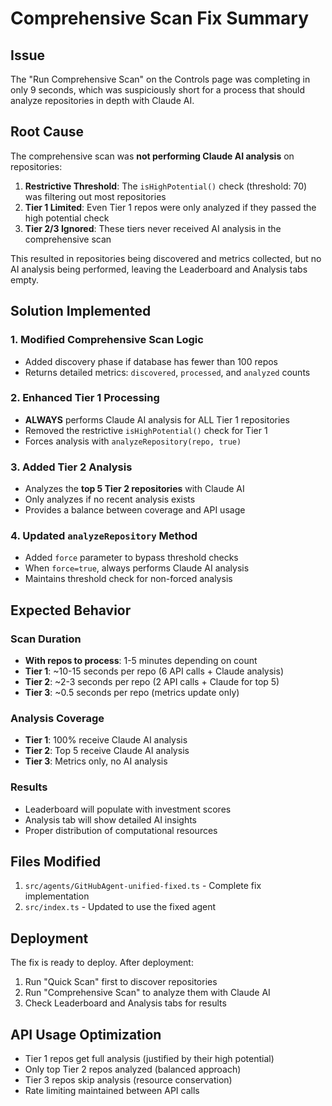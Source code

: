 # Comprehensive Scan Fix Summary

## Issue
The "Run Comprehensive Scan" on the Controls page was completing in only 9 seconds, which was suspiciously short for a process that should analyze repositories in depth with Claude AI.

## Root Cause
The comprehensive scan was **not performing Claude AI analysis** on repositories:

1. **Restrictive Threshold**: The `isHighPotential()` check (threshold: 70) was filtering out most repositories
2. **Tier 1 Limited**: Even Tier 1 repos were only analyzed if they passed the high potential check
3. **Tier 2/3 Ignored**: These tiers never received AI analysis in the comprehensive scan

This resulted in repositories being discovered and metrics collected, but no AI analysis being performed, leaving the Leaderboard and Analysis tabs empty.

## Solution Implemented

### 1. Modified Comprehensive Scan Logic
- Added discovery phase if database has fewer than 100 repos
- Returns detailed metrics: `discovered`, `processed`, and `analyzed` counts

### 2. Enhanced Tier 1 Processing
- **ALWAYS** performs Claude AI analysis for ALL Tier 1 repositories
- Removed the restrictive `isHighPotential()` check for Tier 1
- Forces analysis with `analyzeRepository(repo, true)`

### 3. Added Tier 2 Analysis
- Analyzes the **top 5 Tier 2 repositories** with Claude AI
- Only analyzes if no recent analysis exists
- Provides a balance between coverage and API usage

### 4. Updated `analyzeRepository` Method
- Added `force` parameter to bypass threshold checks
- When `force=true`, always performs Claude AI analysis
- Maintains threshold check for non-forced analysis

## Expected Behavior

### Scan Duration
- **With repos to process**: 1-5 minutes depending on count
- **Tier 1**: ~10-15 seconds per repo (6 API calls + Claude analysis)
- **Tier 2**: ~2-3 seconds per repo (2 API calls + Claude for top 5)
- **Tier 3**: ~0.5 seconds per repo (metrics update only)

### Analysis Coverage
- **Tier 1**: 100% receive Claude AI analysis
- **Tier 2**: Top 5 receive Claude AI analysis
- **Tier 3**: Metrics only, no AI analysis

### Results
- Leaderboard will populate with investment scores
- Analysis tab will show detailed AI insights
- Proper distribution of computational resources

## Files Modified
1. `src/agents/GitHubAgent-unified-fixed.ts` - Complete fix implementation
2. `src/index.ts` - Updated to use the fixed agent

## Deployment
The fix is ready to deploy. After deployment:
1. Run "Quick Scan" first to discover repositories
2. Run "Comprehensive Scan" to analyze them with Claude AI
3. Check Leaderboard and Analysis tabs for results

## API Usage Optimization
- Tier 1 repos get full analysis (justified by their high potential)
- Only top Tier 2 repos analyzed (balanced approach)
- Tier 3 repos skip analysis (resource conservation)
- Rate limiting maintained between API calls
